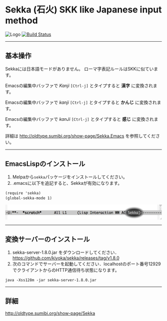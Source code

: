 # Sekka (石火) SKK like Japanese input method

![Logo](https://www.dropbox.com/s/eabcg33iqx5h7nw/iStock_000016378483XTiny.jpg?raw=1)  [![Build Status](https://travis-ci.org/kiyoka/sekka.svg?branch=master)](https://travis-ci.org/kiyoka/sekka)

----

## 基本操作

Sekkaには日本語モードがありません。
ローマ字表記ルールはSKKに似ています。

   Emacsの編集中バッファで _Kanji_ `[Ctrl-j]` とタイプすると **漢字** に変換されます。
   
   Emacsの編集中バッファで _kanji_ `[Ctrl-j]` とタイプすると **かんじ** に変換されます。
   
   Emacsの編集中バッファで _kanJi_ `[Ctrl-j]` とタイプすると **感じ** に変換されます。

詳細は <http://oldtype.sumibi.org/show-page/Sekka.Emacs> を参照してください。

----

## EmacsLispのインストール

1. Melpaから`sekka`パッケージをインストールしてください。
2. .emacsに以下を追記すると、Sekkaが有効になります。

```
(require 'sekka)
(global-sekka-mode 1)
```

![enabled]( ./doc/img/sekka.modeline.png )

----

## 変換サーバーのインストール

1. sekka-server-1.8.0.jar をダウンロードしてください． <https://github.com/kiyoka/sekka/releases/tag/v1.8.0>
2. 次のコマンドでサーバーを起動してください．localhostのポート番号12929でクライアントからのHTTP通信待ち状態になります。

```
java -Xss128m -jar sekka-server-1.8.0.jar
```

----

## 詳細
 <http://oldtype.sumibi.org/show-page/Sekka>
